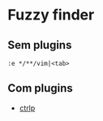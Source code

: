 # Fuzzy finder
## Sem plugins
```
:e */**/vim|<tab>
```

## Com plugins
- [ctrlp](https://github.com/ctrlpvim/ctrlp.vim)
